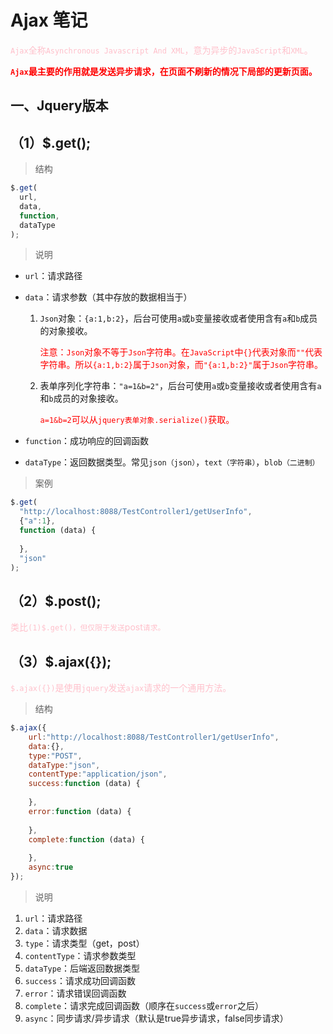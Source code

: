 # Ajax 笔记













<font color=pink>`Ajax`全称`Asynchronous Javascript And XML`，意为异步的`JavaScript`和`XML`。</font>

<font color=red>**`Ajax`最主要的作用就是发送异步请求，在页面不刷新的情况下局部的更新页面。**</font>



## 一、Jquery版本

## （1）$.get();

> 结构

```javascript
$.get(
  url,
  data,
  function,
  dataType
);
```

> 说明

- `url`：请求路径

- `data`：请求参数（其中存放的数据相当于）

  1. `Json`对象：`{a:1,b:2}`，后台可使用`a`或`b`变量接收或者使用含有`a`和`b`成员的对象接收。

     <font color=red>注意：`Json`对象不等于`Json`字符串。在`JavaScript`中`{}`代表对象而`""`代表字符串。所以`{a:1,b:2}`属于`Json`对象，而`"{a:1,b:2}"`属于`Json`字符串。</font>

  2. 表单序列化字符串：`"a=1&b=2"`，后台可使用`a`或`b`变量接收或者使用含有`a`和`b`成员的对象接收。

     <font color=red>`a=1&b=2`可以从`jquery表单对象.serialize()`获取。</font>

- `function`：成功响应的回调函数

- `dataType`：返回数据类型。常见`json（json）`，`text（字符串）`，`blob（二进制）`

> 案例

```javascript
$.get(
  "http://localhost:8088/TestController1/getUserInfo",
  {"a":1},
  function (data) {
    
  },
  "json"
);
```



## （2）$.post();

<font color=pink>类比`(1)$.get()，但仅限于发送`post`请求。`</font>



## （3）$.ajax({});

<font color=pink>`$.ajax({})`是使用`jquery`发送`ajax`请求的一个通用方法。</font>

> 结构

```javascript
$.ajax({
	url:"http://localhost:8088/TestController1/getUserInfo",
	data:{},
	type:"POST",
	dataType:"json",
	contentType:"application/json",
	success:function (data) {
	
	},
	error:function (data) {
	
	},
	complete:function (data) {
	
	},
	async:true
});
```

> 说明

1. `url`：请求路径
2. `data`：请求数据
3. `type`：请求类型（get，post）
4. `contentType`：请求参数类型
5. `dataType`：后端返回数据类型
6. `success`：请求成功回调函数
7. `error`：请求错误回调函数
8. `complete`：请求完成回调函数（顺序在`success`或`error`之后）
9. `async`：同步请求/异步请求（默认是true异步请求，false同步请求）



